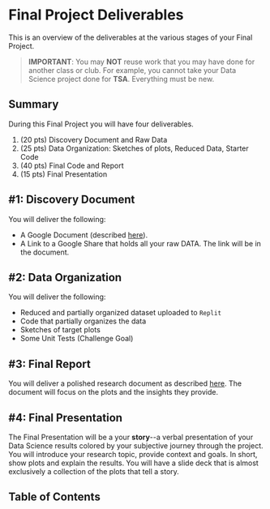 # <i class="fas fa-layer-group fa-fw"></i> Final Project Deliverables

This is an overview of the deliverables at the various stages of your Final Project.

> **IMPORTANT**: You may **NOT** reuse work that you may have done for another class or club. For example, you cannot take your Data Science project done for **TSA**. Everything must be new.  

## Summary

During this Final Project you will have four deliverables.
1) (20 pts) Discovery Document and Raw Data 
2) (25 pts) Data Organization: Sketches of plots, Reduced Data, Starter Code  
3) (40 pts) Final Code and Report  
4) (15 pts) Final Presentation  

## #1: Discovery Document  
You will deliver the following:  
* A Google Document (described [here](discovery.md)).
* A Link to a Google Share that holds all your raw DATA. The link will be in the document.

## #2: Data Organization  
You will deliver the following:  
* Reduced and partially organized dataset uploaded to `Replit`  
* Code that partially organizes the data   
* Sketches of target plots  
* Some Unit Tests (Challenge Goal)  

## #3: Final Report
You will deliver a polished research document as described [here](final.md). The document will focus on the plots and the insights they provide.  

## #4: Final Presentation
The Final Presentation will be a your **story**--a verbal presentation of your Data Science results colored by your subjective journey through the project. You will introduce your research topic, provide context and goals. In short, show plots and explain the results. You will have a slide deck that is almost exclusively a collection of the plots that tell a story.  


## Table of Contents

```{tableofcontents}

```

